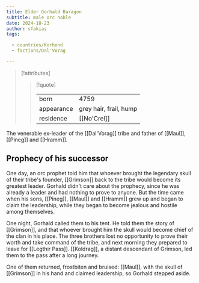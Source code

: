 ```yaml
---
title: Elder Gorhald Baragon
subtitle: male orc noble
date: 2024-10-23
author: sfakias
tags:

  - countries/Korhond
  - factions/Dal'Vorag

---
```

> [!attributes]
> 
> > [!quote]
> >
> > | | |
> > | --- | --- |
> > | born | 4759 |
> > | appearance | grey hair, frail, hump |
> > | residence | [[No'Crel]] |

The venerable ex-leader of the [[Dal'Vorag]] tribe and father of [[Maul]], [[Pineg]] and [[Hramm]].

## Prophecy of his successor

One day, an orc prophet told him that whoever brought the legendary skull of their tribe's founder, [[Grimson]] back to the tribe would become its greatest leader. Gorhald didn't care about the prophecy, since he was already a leader and had nothing to prove to anyone. But the time came when his sons, [[Pineg]], [[Maul]] and [[Hramm]] grew up and began to claim the leadership, while they began to become jealous and hostile among themselves.

One night, Gorhald called them to his tent. He told them the story of [[Grimson]], and that whoever brought him the skull would become chief of the clan in his place. The three brothers lost no opportunity to prove their worth and take command of the tribe, and next morning they prepared to leave for [[Legthir Pass]]. [[Koldrag]], a distant descendant of Grimson, led them to the pass after a long journey.

One of them returned, frostbiten and bruised: [[Maul]], with the skull of [[Grimson]] in his hand and claimed leadership, so Gorhald stepped aside.